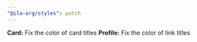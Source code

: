 ```yaml
---
"@ilo-org/styles": patch
---
```


**Card:** Fix the color of card titles
**Profile:** Fix the color of link titles
